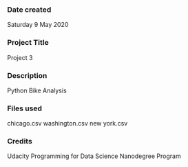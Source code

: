### Date created
Saturday 9 May 2020

### Project Title
Project 3

### Description
Python Bike Analysis

### Files used
chicago.csv
washington.csv
new york.csv

### Credits
Udacity Programming for Data Science Nanodegree Program
